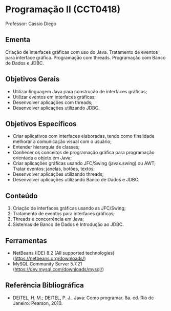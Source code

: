 # Programação II (CCT0418)
Professor: Cassio Diego

## Ementa
Criação de interfaces gráficas com uso do Java. Tratamento de eventos para interface gráfica. Programação com threads. Programação com Banco de Dados e JDBC.

## Objetivos Gerais
- Utilizar linguagem Java para construção de interfaces gráficas; 
- Utilizar eventos em interfaces gráficas;
- Desenvolver aplicações com threads;
- Desenvolver aplicações utilizando JDBC. 

## Objetivos Específicos
- Criar aplicativos com interfaces elaboradas, tendo como finalidade melhorar a comunicação visual com o usuário;
- Entender hierarquia de classes;
- Conhecer os conceitos de programação gráfica para programação orientada a objeto em Java; 
- Criar aplicações gráficas usando JFC/Swing (javax.swing) ou AWT; Tratar eventos: janelas, botões, textos;
- Desenvolver aplicações utilizando threads;
- Desenvolver aplicações utilizando Banco de Dados e JDBC. 

## Conteúdo
1. Criação de interfaces gráficas usando as JFC/Swing;
2. Tratamento de eventos para interfaces gráficas;
3. Threads e concorrência em Java;
4. Sistemas de Banco de Dados e Introdução ao JDBC.

## Ferramentas
- NetBeans (IDE)  8.2 (All supported technologies) (https://netbeans.org/downloads/)
- MySQL Community Server 5.7.21 (https://dev.mysql.com/downloads/mysql/)

## Referência Bibliográfica
- DEITEL, H. M.; DEITEL, P. J.. Java: Como programar. 8a. ed. Rio de Janeiro: Pearson, 2010.


